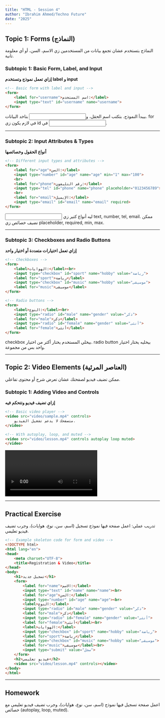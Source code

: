 ```yaml
---
title: "HTML - Session 4"
author: "Ibrahim Ahmed/Techno Future"
date: "2025"
---
```


## Topic 1: Forms (النماذج)

<div class="arabic">
النماذج بتستخدم عشان تجمع بيانات من المستخدمين زي الاسم، السن، أو أي معلومة تانية.
</div>

### Subtopic 1: Basic Form, Label, and Input

**إزاي تعمل نموذج وتستخدم label و input**

```html
<!-- Basic form with label and input -->
<form>
    <label for="username">اسم المستخدم:</label>
    <input type="text" id="username" name="username">
</form>
```

<div class="arabic">
<form> بيبدأ النموذج. <label> بتكتب اسم الحقل، و<input> بتاخد البيانات. for في <label> لازم يكون زي id في <input>.
</div>

---

### Subtopic 2: Input Attributes & Types

**أنواع الحقول وخصائصها**

```html
<!-- Different input types and attributes -->
<form>
    <label for="age">السن:</label>
    <input type="number" id="age" name="age" min="1" max="100">
    <br>
    <label for="phone">رقم التليفون:</label>
    <input type="tel" id="phone" name="phone" placeholder="0123456789">
    <br>
    <label for="email">الإيميل:</label>
    <input type="email" id="email" name="email" required>
</form>
```

<div class="arabic">
<input> ليه أنواع كتير زي text, number, tel, email. ممكن تضيف خصائص زي placeholder, required, min, max.
</div>

---

### Subtopic 3: Checkboxes and Radio Buttons

**إزاي تعمل اختيارات متعددة أو اختيار واحد**

```html
<!-- Checkboxes -->
<form>
    <label>الهوايات:</label><br>
    <input type="checkbox" id="sport" name="hobby" value="رياضة">
    <label for="sport">رياضة</label>
    <input type="checkbox" id="music" name="hobby" value="موسيقى">
    <label for="music">موسيقى</label>
</form>

<!-- Radio buttons -->
<form>
    <label>النوع:</label><br>
    <input type="radio" id="male" name="gender" value="ذكر">
    <label for="male">ذكر</label>
    <input type="radio" id="female" name="gender" value="أنثى">
    <label for="female">أنثى</label>
</form>
```

<div class="arabic">
checkbox بيخلي المستخدم يختار أكتر من اختيار. radio button بيخليه يختار اختيار واحد بس من مجموعة.
</div>

---

## Topic 2: Video Elements (العناصر المرئية)

<div class="arabic">
ممكن تضيف فيديو لصفحتك عشان تعرض شرح أو محتوى تفاعلي.
</div>

### Subtopic 1: Adding Video and Controls

**إزاي تضيف فيديو وتتحكم فيه**

```html
<!-- Basic video player -->
<video src="video/sample.mp4" controls>
    متصفحك لا يدعم تشغيل الفيديو.
</video>

<!-- With autoplay, loop, and muted -->
<video src="video/lesson.mp4" controls autoplay loop muted>
</video>
```

<div class="arabic">
<video> بيضيف مشغل فيديو للصفحة. controls بتظهر أزرار التشغيل، autoplay بتشغل الفيديو تلقائي، loop بيعيد الفيديو، muted بيخلي الصوت مكتوم.
</div>

---

## Practical Exercise

<div class="arabic">
تدريب عملي: اعمل صفحة فيها نموذج تسجيل (اسم، سن، نوع، هوايات)، وجرب تضيف فيديو تعليمي.
</div>

```html
<!-- Example skeleton code for form and video -->
<!DOCTYPE html>
<html lang="en">
<head>
    <meta charset="UTF-8">
    <title>Registration & Video</title>
</head>
<body>
    <h1>تسجيل جديد</h1>
    <form>
        <label for="name">الاسم:</label>
        <input type="text" id="name" name="name"><br>
        <label for="age">السن:</label>
        <input type="number" id="age" name="age"><br>
        <label>النوع:</label>
        <input type="radio" id="male" name="gender" value="ذكر">
        <label for="male">ذكر</label>
        <input type="radio" id="female" name="gender" value="أنثى">
        <label for="female">أنثى</label><br>
        <label>الهوايات:</label>
        <input type="checkbox" id="sport" name="hobby" value="رياضة">
        <label for="sport">رياضة</label>
        <input type="checkbox" id="music" name="hobby" value="موسيقى">
        <label for="music">موسيقى</label><br>
        <input type="submit" value="سجل">
    </form>
    <h2>فيديو تعليمي</h2>
    <video src="video/lesson.mp4" controls></video>
</body>
</html>
```

---

## Homework

<div class="arabic">
اعمل صفحة تسجيل فيها نموذج (اسم، سن، نوع، هوايات)، وجرب تضيف فيديو تعليمي مع خصائص (autoplay, loop, muted).
</div>

